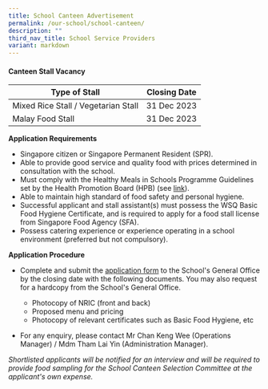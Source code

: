 ```yaml
---
title: School Canteen Advertisement
permalink: /our-school/school-canteen/
description: ""
third_nav_title: School Service Providers
variant: markdown
---
```

#### **Canteen Stall Vacancy**


| Type of Stall | Closing Date | 
| -------- | -------- | 
| Mixed Rice Stall / Vegetarian Stall  | 31 Dec 2023 | 
| Malay Food Stall  | 31 Dec 2023 | 

**Application Requirements**

* Singapore citizen or Singapore Permanent Resident (SPR).
* Able to provide good service and quality food with prices determined in consultation with the school.
* Must comply with the Healthy Meals in Schools Programme Guidelines set by the Health Promotion Board (HPB) (see <a target="\_blank" href="https://hpb.gov.sg/schools/school-programmes/healthy-meals-in-schools-programme">link</a>).
* Able to maintain high standard of food safety and personal hygiene.
* Successful applicant and stall assistant(s) must possess the WSQ Basic Food Hygiene Certificate, and is required to apply for a food stall license from Singapore Food Agency (SFA).
* Possess catering experience or experience operating in a school environment (preferred but not compulsory).

**Application Procedure**

* Complete and submit the  [application form](/files/Canteen%20Stall%20Application/application-form-for-school-canteen-stall.pdf)  to the School's General Office by the closing date with the following documents.  You may also request for a hardcopy from the School's General Office.

	
	* Photocopy of NRIC (front and back)
	* Proposed menu and pricing
	* Photocopy of relevant certificates such as Basic Food Hygiene, etc

* For any enquiry, please contact Mr Chan Keng Wee (Operations Manager) / Mdm Tham Lai Yin (Administration Manager).

*Shortlisted applicants will be notified for an interview and will be required to provide food sampling for the School Canteen Selection Committee at the applicant's own expense.*